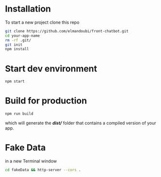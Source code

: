 # Installation

To start a new project clone this repo

```bash
git clone https://github.com/elmandoubi/front-chatbot.git
cd your-app-name
rm -rf .git/
git init
npm install
```

# Start dev environment

```bash
npm start
```

# Build for production
```bash
npm run build
```
which will generate the ***dist/*** folder that contains a compiled version of your app.


# Fake Data
in a new Terminal window
```bash
cd fakeData && http-server --cors .
```